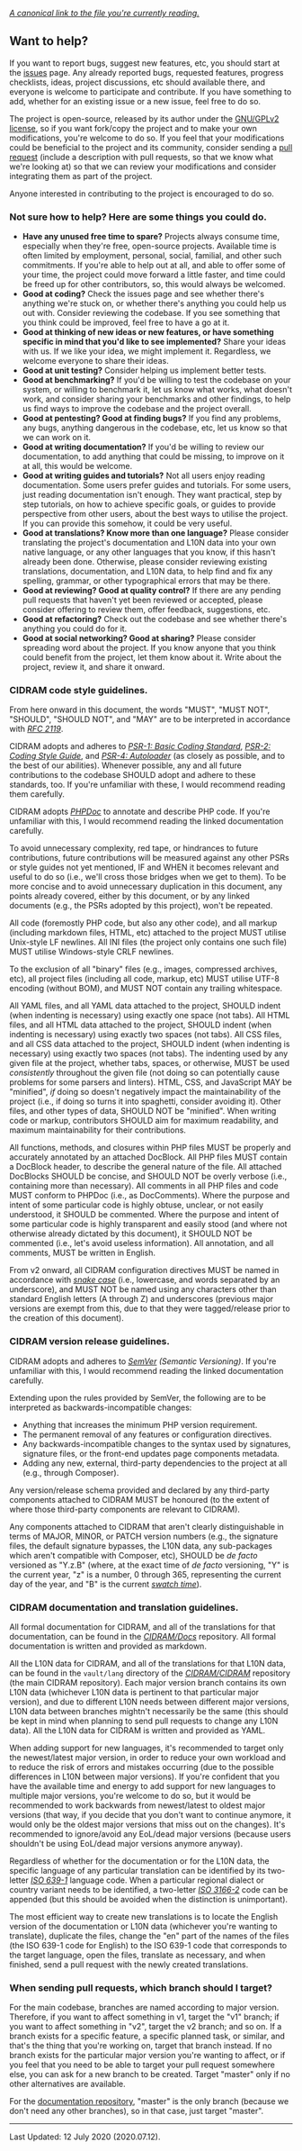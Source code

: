 *[A canonical link to the file you're currently reading.](https://github.com/CIDRAM/.github/blob/master/CONTRIBUTING.md)*

## **Want to help?**

If you want to report bugs, suggest new features, etc, you should start at the [issues](https://github.com/CIDRAM/CIDRAM/issues) page. Any already reported bugs, requested features, progress checklists, ideas, project discussions, etc should available there, and everyone is welcome to participate and contribute. If you have something to add, whether for an existing issue or a new issue, feel free to do so.

The project is open-source, released by its author under the [GNU/GPLv2 license](https://github.com/CIDRAM/CIDRAM/blob/v2/LICENSE.txt), so if you want fork/copy the project and to make your own modifications, you're welcome to do so. If you feel that your modifications could be beneficial to the project and its community, consider sending a [pull request](https://github.com/CIDRAM/CIDRAM/pulls) (include a description with pull requests, so that we know what we're looking at) so that we can review your modifications and consider integrating them as part of the project.

Anyone interested in contributing to the project is encouraged to do so.

### **Not sure how to help? Here are some things you could do.**
- **Have any unused free time to spare?** Projects always consume time, especially when they're free, open-source projects. Available time is often limited by employment, personal, social, familial, and other such commitments. If you're able to help out at all, and able to offer some of your time, the project could move forward a little faster, and time could be freed up for other contributors, so, this would always be welcomed.
- **Good at coding?** Check the issues page and see whether there's anything we're stuck on, or whether there's anything you could help us out with. Consider reviewing the codebase. If you see something that you think could be improved, feel free to have a go at it.
- **Good at thinking of new ideas or new features, or have something specific in mind that you'd like to see implemented?** Share your ideas with us. If we like your idea, we might implement it. Regardless, we welcome everyone to share their ideas.
- **Good at unit testing?** Consider helping us implement better tests.
- **Good at benchmarking?** If you'd be willing to test the codebase on your system, or willing to benchmark it, let us know what works, what doesn't work, and consider sharing your benchmarks and other findings, to help us find ways to improve the codebase and the project overall.
- **Good at pentesting? Good at finding bugs?** If you find any problems, any bugs, anything dangerous in the codebase, etc, let us know so that we can work on it.
- **Good at writing documentation?** If you'd be willing to review our documentation, to add anything that could be missing, to improve on it at all, this would be welcome.
- **Good at writing guides and tutorials?** Not all users enjoy reading documentation. Some users prefer guides and tutorials. For some users, just reading documentation isn't enough. They want practical, step by step tutorials, on how to achieve specific goals, or guides to provide perspective from other users, about the best ways to utilise the project. If you can provide this somehow, it could be very useful.
- **Good at translations? Know more than one language?** Please consider translating the project's documentation and L10N data into your own native language, or any other languages that you know, if this hasn't already been done. Otherwise, please consider reviewing existing translations, documentation, and L10N data, to help find and fix any spelling, grammar, or other typographical errors that may be there.
- **Good at reviewing? Good at quality control?** If there are any pending pull requests that haven't yet been reviewed or accepted, please consider offering to review them, offer feedback, suggestions, etc.
- **Good at refactoring?** Check out the codebase and see whether there's anything you could do for it.
- **Good at social networking? Good at sharing?** Please consider spreading word about the project. If you know anyone that you think could benefit from the project, let them know about it. Write about the project, review it, and share it onward.

### **CIDRAM code style guidelines.**

From here onward in this document, the words "MUST", "MUST NOT", "SHOULD", "SHOULD NOT", and "MAY" are to be interpreted in accordance with *[RFC 2119](https://www.ietf.org/rfc/rfc2119.txt)*.

CIDRAM adopts and adheres to *[PSR-1: Basic Coding Standard](https://www.php-fig.org/psr/psr-1/)*, *[PSR-2: Coding Style Guide](https://www.php-fig.org/psr/psr-2/)*, and *[PSR-4: Autoloader](https://www.php-fig.org/psr/psr-4/)* (as closely as possible, and to the best of our abilities). Whenever possible, any and all future contributions to the codebase SHOULD adopt and adhere to these standards, too. If you're unfamiliar with these, I would recommend reading them carefully.

CIDRAM adopts *[PHPDoc](https://docs.phpdoc.org/references/phpdoc/index.html)* to annotate and describe PHP code. If you're unfamiliar with this, I would recommend reading the linked documentation carefully.

To avoid unnecessary complexity, red tape, or hindrances to future contributions, future contributions will be measured against any other PSRs or style guides not yet mentioned, IF and WHEN it becomes relevant and useful to do so (i.e., we'll cross those bridges when we get to them). To be more concise and to avoid unnecessary duplication in this document, any points already covered, either by this document, or by any linked documents (e.g., the PSRs adopted by this project), won't be repeated.

All code (foremostly PHP code, but also any other code), and all markup (including markdown files, HTML, etc) attached to the project MUST utilise Unix-style LF newlines. All INI files (the project only contains one such file) MUST utilise Windows-style CRLF newlines.

To the exclusion of all "binary" files (e.g., images, compressed archives, etc), all project files (including all code, markup, etc) MUST utilise UTF-8 encoding (without BOM), and MUST NOT contain any trailing whitespace.

All YAML files, and all YAML data attached to the project, SHOULD indent (when indenting is necessary) using exactly one space (not tabs). All HTML files, and all HTML data attached to the project, SHOULD indent (when indenting is necessary) using exactly two spaces (not tabs). All CSS files, and all CSS data attached to the project, SHOULD indent (when indenting is necessary) using exactly two spaces (not tabs). The indenting used by any given file at the project, whether tabs, spaces, or otherwise, MUST be used *consistently* throughout the given file (not doing so can potentially cause problems for some parsers and linters). HTML, CSS, and JavaScript MAY be "minified", *if* doing so doesn't negatively impact the maintainability of the project (i.e., if doing so turns it into spaghetti, consider avoiding it). Other files, and other types of data, SHOULD NOT be "minified". When writing code or markup, contributors SHOULD aim for maximum readability, and maximum maintainability for their contributions.

All functions, methods, and closures within PHP files MUST be properly and accurately annotated by an attached DocBlock. All PHP files MUST contain a DocBlock header, to describe the general nature of the file. All attached DocBlocks SHOULD be concise, and SHOULD NOT be overly verbose (i.e., containing more than necessary). All comments in all PHP files and code MUST conform to PHPDoc (i.e., as DocComments). Where the purpose and intent of some particular code is highly obtuse, unclear, or not easily understood, it SHOULD be commented. Where the purpose and intent of some particular code is highly transparent and easily stood (and where not otherwise already dictated by this document), it SHOULD NOT be commented (i.e., let's avoid useless information). All annotation, and all comments, MUST be written in English.

From v2 onward, all CIDRAM configuration directives MUST be named in accordance with *[snake case](https://en.wikipedia.org/wiki/Snake_case)* (i.e., lowercase, and words separated by an underscore), and MUST NOT be named using any characters other than standard English letters (A through Z) and underscores (previous major versions are exempt from this, due to that they were tagged/release prior to the creation of this document).

### **CIDRAM version release guidelines.**

CIDRAM adopts and adheres to *[SemVer](https://semver.org/) (Semantic Versioning)*. If you're unfamiliar with this, I would recommend reading the linked documentation carefully.

Extending upon the rules provided by SemVer, the following are to be interpreted as backwards-incompatible changes:
- Anything that increases the minimum PHP version requirement.
- The permanent removal of any features or configuration directives.
- Any backwards-incompatible changes to the syntax used by signatures, signature files, or the front-end updates page components metadata.
- Adding any new, external, third-party dependencies to the project at all (e.g., through Composer).

Any version/release schema provided and declared by any third-party components attached to CIDRAM MUST be honoured (to the extent of where those third-party components are relevant to CIDRAM).

Any components attached to CIDRAM that aren't clearly distinguishable in terms of MAJOR, MINOR, or PATCH version numbers (e.g., the signature files, the default signature bypasses, the L10N data, any sub-packages which aren't compatible with Composer, etc), SHOULD be *de facto* versioned as "Y.z.B" (where, at the exact time of *de facto* versioning, "Y" is the current year, "z" is a number, 0 through 365, representing the current day of the year, and "B" is the current *[swatch time](https://en.wikipedia.org/wiki/Swatch_Internet_Time)*).

### **CIDRAM documentation and translation guidelines.**

All formal documentation for CIDRAM, and all of the translations for that documentation, can be found in the *[CIDRAM/Docs](https://github.com/CIDRAM/Docs)* repository. All formal documentation is written and provided as markdown.

All the L10N data for CIDRAM, and all of the translations for that L10N data, can be found in the `vault/lang` directory of the *[CIDRAM/CIDRAM](https://github.com/CIDRAM/CIDRAM)* repository (the main CIDRAM repository). Each major version branch contains its own L10N data (whichever L10N data is pertinent to that particular major version), and due to different L10N needs between different major versions, L10N data between branches mightn't necessarily be the same (this should be kept in mind when planning to send pull requests to change any L10N data). All the L10N data for CIDRAM is written and provided as YAML.

When adding support for new languages, it's recommended to target only the newest/latest major version, in order to reduce your own workload and to reduce the risk of errors and mistakes occurring (due to the possible differences in L10N between major versions). If you're confident that you have the available time and energy to add support for new languages to multiple major versions, you're welcome to do so, but it would be recommended to work backwards from newest/latest to oldest major versions (that way, if you decide that you don't want to continue anymore, it would only be the oldest major versions that miss out on the changes). It's recommended to ignore/avoid any EoL/dead major versions (because users shouldn't be using EoL/dead major versions anymore anyway).

Regardless of whether for the documentation or for the L10N data, the specific language of any particular translation can be identified by its two-letter *[ISO 639-1](https://en.wikipedia.org/wiki/List_of_ISO_639-1_codes)* language code. When a particular regional dialect or country variant needs to be identified, a two-letter *[ISO 3166-2](https://en.wikipedia.org/wiki/ISO_3166-2)* code can be appended (but this should be avoided when the distinction is unimportant).

The most efficient way to create new translations is to locate the English version of the documentation or L10N data (whichever you're wanting to translate), duplicate the files, change the "en" part of the names of the files (the ISO 639-1 code for English) to the ISO 639-1 code that corresponds to the target language, open the files, translate as necessary, and when finished, send a pull request with the newly created translations.

### **When sending pull requests, which branch should I target?**

For the main codebase, branches are named according to major version. Therefore, if you want to affect something in v1, target the "v1" branch; if you want to affect something in "v2", target the v2 branch; and so on. If a branch exists for a specific feature, a specific planned task, or similar, and that's the thing that you're working on, target that branch instead. If no branch exists for the particular major version you're wanting to affect, or if you feel that you need to be able to target your pull request somewhere else, you can ask for a new branch to be created. Target "master" only if no other alternatives are available.

For the [documentation repository](https://github.com/CIDRAM/Docs), "master" is the only branch (because we don't need any other branches), so in that case, just target "master".

---


Last Updated: 12 July 2020 (2020.07.12).
